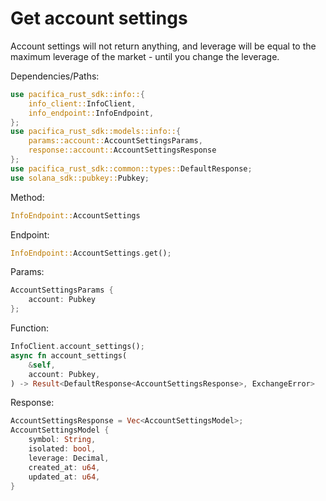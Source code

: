 # Get account settings

Account settings will not return anything, and leverage will be equal to the maximum leverage of the market - until you change the leverage.

Dependencies/Paths:

```rust
use pacifica_rust_sdk::info::{
    info_client::InfoClient,
    info_endpoint::InfoEndpoint,
};
use pacifica_rust_sdk::models::info::{
    params::account::AccountSettingsParams,
    response::account::AccountSettingsResponse
};
use pacifica_rust_sdk::common::types::DefaultResponse;
use solana_sdk::pubkey::Pubkey;
```

Method:

```rust
InfoEndpoint::AccountSettings
```

Endpoint:

```rust
InfoEndpoint::AccountSettings.get();
```

Params:

```rust
AccountSettingsParams { 
    account: Pubkey 
};
```

Function:

```rust
InfoClient.account_settings();
async fn account_settings(
    &self,
    account: Pubkey,
) -> Result<DefaultResponse<AccountSettingsResponse>, ExchangeError>
```

Response:

```rust
AccountSettingsResponse = Vec<AccountSettingsModel>;
AccountSettingsModel {
    symbol: String,
    isolated: bool,
    leverage: Decimal,
    created_at: u64,
    updated_at: u64,
}
```

